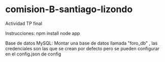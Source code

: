 # comision-B-santiago-lizondo
 Actividad TP final

Instrucciones:
npm install
node app

Base de datos MySQL:
Montar una base de datos llamada "foro_db" , las credenciales son las que se crean por defecto pero se pueden configurar en el config.json de config
